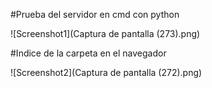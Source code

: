 #Prueba del servidor en cmd con python

![Screenshot1](Captura de pantalla (273).png)

#Indice de la carpeta en el navegador

![Screenshot2](Captura de pantalla (272).png)

